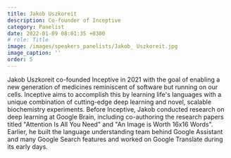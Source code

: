 ```yaml
---
title: Jakob Uszkoreit
description: Co-founder of Inceptive
category: Panelist
date: 2022-01-09 08:01:35 +0300
# role: Title
image: /images/speakers_panelists/Jakob_ Uszkoreit.jpg
image_caption: ''
order: 5
---
```

Jakob Uszkoreit co-founded Inceptive in 2021 with the goal of enabling a new generation of medicines reminiscent of software but running on our cells. Inceptive aims to accomplish this by learning life's languages with a unique combination of cutting-edge deep learning and novel, scalable biochemistry experiments. Before Inceptive, Jakob conducted research on deep learning at Google Brain, including co-authoring the research papers titled "Attention Is All You Need" and "An Image is Worth 16x16 Words". Earlier, he built the language understanding team behind Google Assistant and many Google Search features and worked on Google Translate during its early days.